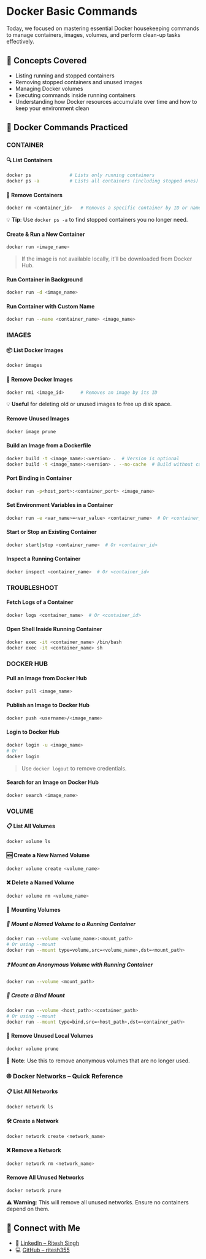 
#  Docker Basic Commands

 Today, we focused on mastering essential Docker housekeeping commands to manage containers, images, volumes, and perform clean-up tasks effectively.

## 🧠 Concepts Covered
- Listing running and stopped containers
- Removing stopped containers and unused images
- Managing Docker volumes
- Executing commands inside running containers
- Understanding how Docker resources accumulate over time and how to keep your environment clean

## 🔧 Docker Commands Practiced

### CONTAINER
#### 🔍 List Containers
```bash
docker ps              # Lists only running containers
docker ps -a           # Lists all containers (including stopped ones)
```

#### 🧹 Remove Containers
```bash
docker rm <container_id>   # Removes a specific container by ID or name
```
💡 **Tip**: Use `docker ps -a` to find stopped containers you no longer need.

#### Create & Run a New Container
```bash
docker run <image_name>
```
> If the image is not available locally, it’ll be downloaded from Docker Hub.

#### Run Container in Background
```bash
docker run -d <image_name>
```

#### Run Container with Custom Name
```bash
docker run --name <container_name> <image_name>
```

### IMAGES
#### 📦 List Docker Images
```bash
docker images
```

#### 🧽 Remove Docker Images
```bash
docker rmi <image_id>      # Removes an image by its ID
```
💡 **Useful** for deleting old or unused images to free up disk space.

#### Remove Unused Images
```bash
docker image prune
```

#### Build an Image from a Dockerfile
```bash
docker build -t <image_name>:<version> .  # Version is optional
docker build -t <image_name>:<version> . --no-cache  # Build without cache
```

#### Port Binding in Container
```bash
docker run -p<host_port>:<container_port> <image_name>
```

#### Set Environment Variables in a Container
```bash
docker run -e <var_name>=<var_value> <container_name>  # Or <container_id>
```

#### Start or Stop an Existing Container
```bash
docker start|stop <container_name>  # Or <container_id>
```

#### Inspect a Running Container
```bash
docker inspect <container_name>  # Or <container_id>
```

### TROUBLESHOOT
#### Fetch Logs of a Container
```bash
docker logs <container_name>  # Or <container_id>
```

#### Open Shell Inside Running Container
```bash
docker exec -it <container_name> /bin/bash
docker exec -it <container_name> sh
```

### DOCKER HUB
#### Pull an Image from Docker Hub
```bash
docker pull <image_name>
```

#### Publish an Image to Docker Hub
```bash
docker push <username>/<image_name>
```

#### Login to Docker Hub
```bash
docker login -u <image_name>
# Or
docker login
```
> Use `docker logout` to remove credentials.

#### Search for an Image on Docker Hub
```bash
docker search <image_name>
```

### VOLUME
#### 📋 List All Volumes
```bash
docker volume ls
```

#### 🆕 Create a New Named Volume
```bash
docker volume create <volume_name>
```

#### ❌ Delete a Named Volume
```bash
docker volume rm <volume_name>
```

#### 📂 Mounting Volumes
##### 🔗 Mount a Named Volume to a Running Container
```bash
docker run --volume <volume_name>:<mount_path>
# Or using --mount
docker run --mount type=volume,src=<volume_name>,dst=<mount_path>
```

##### ❓ Mount an Anonymous Volume with Running Container
```bash
docker run --volume <mount_path>
```

##### 📎 Create a Bind Mount
```bash
docker run --volume <host_path>:<container_path>
# Or using --mount
docker run --mount type=bind,src=<host_path>,dst=<container_path>
```

#### 🧹 Remove Unused Local Volumes
```bash
docker volume prune
```
📝 **Note**: Use this to remove anonymous volumes that are no longer used.

### 🌐 Docker Networks – Quick Reference
#### 📋 List All Networks
```bash
docker network ls
```

#### 🛠️ Create a Network
```bash
docker network create <network_name>
```

#### ❌ Remove a Network
```bash
docker network rm <network_name>
```

#### Remove All Unused Networks
```bash
docker network prune
```
⚠️ **Warning**: This will remove all unused networks. Ensure no containers depend on them.

## 🔗 Connect with Me
- 💼 [LinkedIn – Ritesh Singh](https://www.linkedin.com/in/ritesh-singh-092b84340/)
- 💻 [GitHub – ritesh355](https://github.com/ritesh355)

